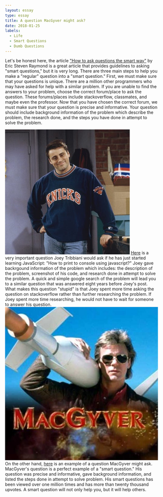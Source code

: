 ```yaml
---
layout: essay
type: essay
title: A question MacGyver might ask?
date: 2018-01-25
labels:
  - Life
  - Smart Questions
  - Dumb Questions
---
```


Let's be honest here, the article <a href="http://www.catb.org/esr/faqs/smart-questions.html">"How to ask questions the smart way"</a> by Eric Steven Raymond is a great article that provides guidelines to asking "smart questions," but it is very long. There are three main steps to help you make a "regular" question into a "smart question." First, we must make sure that your questions is unique. There are a million other programmers who may have asked for help with a similar problem. If you are unable to find the answers to your problem, choose the correct forum/place to ask the question. These forums/places include stackoverflow, classmates, and maybe even the professor. Now that you have chosen the correct forum, we must make sure that your question is precise and informative. Your question should include background information of the problem which describe the problem, the research done, and the steps you have done in attempt to solve the problem. 

<img class="ui small left circular floated image" src="../images/joey.jpg">
<a href="https://stackoverflow.com/questions/34733505/how-to-print-to-console-using-javascript">Here</a> is a very important question Joey Tribbiani would ask if he has just started learning JavaScript: "How to print to console using javascript?" Joey gave backrgound information of the problem which includes: the description of the problem, screenshot of his code, and research done in attempt to solve the problem. A quick and simple google search of the problem will lead you to a similar question that was answered eight years before Joey's post. What makes this question "stupid" is that Joey spent more time asking the question on stackoverflow rather than further researching the problem. If Joey spent more time researching, he would not have to wait for someone to answer his question. 

<img class="ui small left circular floated image" src="../images/MacGyver.jpg">
On the other hand, <a href="https://stackoverflow.com/questions/11227809/why-is-it-faster-to-process-a-sorted-array-than-an-unsorted-array">here</a> is an example of a question MacGyver might ask. MacGyver's question is a perfect example of a "smart question." His question was precise and informative, gave background information, and listed the steps done in attempt to solve problem. His smart questions has been viewed over one million times and has more than twenty thousand upvotes. A smart question will not only help you, but it will help others.
